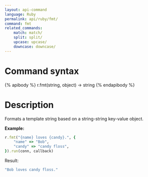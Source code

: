 ```yaml
---
layout: api-command
language: Ruby
permalink: api/ruby/fmt/
command: fmt
related_commands:
    match: match/
    split: split/
    upcase: upcase/
    downcase: downcase/
---
```


# Command syntax #

{% apibody %}
r.fmt(string, object) &rarr; string
{% endapibody %}

# Description #

Formats a template string based on a string-string key-value object.

__Example:__

```rb
r.fmt("{name} loves {candy}.", {
    "name" => "Bob",
    "candy" => "candy floss",
}).run(conn, callback)
```

Result:

```rb
"Bob loves candy floss."
```

